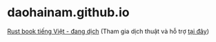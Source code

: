 # daohainam.github.io

[Rust book tiếng Việt - đang dịch](rust-book) (Tham gia dịch thuật và hỗ trợ [tại đây](https://github.com/daohainam/rust-book-vi))